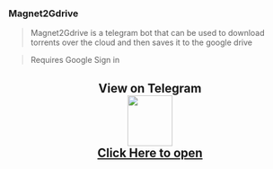 ### Magnet2Gdrive
> Magnet2Gdrive is a telegram bot that can be used to download torrents over the cloud and then saves it to the google drive

> Requires Google Sign in

<h2 align="center">
  View on Telegram<br>
  <img width="80" height="90" src="https://upload.wikimedia.org/wikipedia/commons/thumb/8/82/Telegram_logo.svg/1024px-Telegram_logo.svg.png"/>
  <br>
  <a href="https://telegram.me/Magnet2Gdrive_bot">Click Here to open </a>
</h2>
